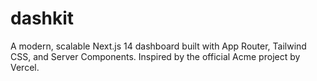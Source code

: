 # dashkit
A modern, scalable Next.js 14 dashboard built with App Router, Tailwind CSS, and Server Components. Inspired by the official Acme project by Vercel.
